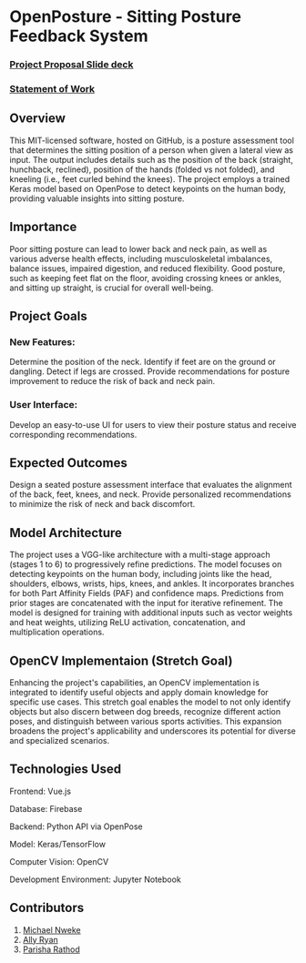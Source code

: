 # OpenPosture - Sitting Posture Feedback System

### [Project Proposal Slide deck](PostureCapstone.pptx)
### [Statement of Work](SoW_Posture.docx)

## Overview
This MIT-licensed software, hosted on GitHub, is a posture assessment tool that determines the sitting position of a person when given a lateral view as input. The output includes details such as the position of the back (straight, hunchback, reclined), position of the hands (folded vs not folded), and kneeling (i.e., feet curled behind the knees). The project employs a trained Keras model based on OpenPose to detect keypoints on the human body, providing valuable insights into sitting posture.

## Importance
Poor sitting posture can lead to lower back and neck pain, as well as various adverse health effects, including musculoskeletal imbalances, balance issues, impaired digestion, and reduced flexibility. Good posture, such as keeping feet flat on the floor, avoiding crossing knees or ankles, and sitting up straight, is crucial for overall well-being.

## Project Goals
### New Features:
Determine the position of the neck.
Identify if feet are on the ground or dangling.
Detect if legs are crossed.
Provide recommendations for posture improvement to reduce the risk of back and neck pain.
### User Interface:
Develop an easy-to-use UI for users to view their posture status and receive corresponding recommendations.

## Expected Outcomes
Design a seated posture assessment interface that evaluates the alignment of the back, feet, knees, and neck. Provide personalized recommendations to minimize the risk of neck and back discomfort.

## Model Architecture
The project uses a VGG-like architecture with a multi-stage approach (stages 1 to 6) to progressively refine predictions. The model focuses on detecting keypoints on the human body, including joints like the head, shoulders, elbows, wrists, hips, knees, and ankles. It incorporates branches for both Part Affinity Fields (PAF) and confidence maps. Predictions from prior stages are concatenated with the input for iterative refinement. The model is designed for training with additional inputs such as vector weights and heat weights, utilizing ReLU activation, concatenation, and multiplication operations.

## OpenCV Implementaion (Stretch Goal)
Enhancing the project's capabilities, an OpenCV implementation is integrated to identify useful objects and apply domain knowledge for specific use cases. This stretch goal enables the model to not only identify objects but also discern between dog breeds, recognize different action poses, and distinguish between various sports activities. This expansion broadens the project's applicability and underscores its potential for diverse and specialized scenarios.

## Technologies Used
Frontend: Vue.js

Database: Firebase

Backend: Python API via OpenPose

Model: Keras/TensorFlow

Computer Vision: OpenCV

Development Environment: Jupyter Notebook

## Contributors
1. [Michael Nweke](https://github.com/m-nweke)
2. [Ally Ryan](https://github.com/aerc4d)
3. [Parisha Rathod](https://github.com/parisha8994)
